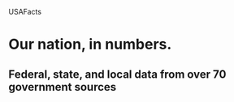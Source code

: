 USAFacts

# Our nation, in numbers.

## Federal, state, and local data from over 70 government sources